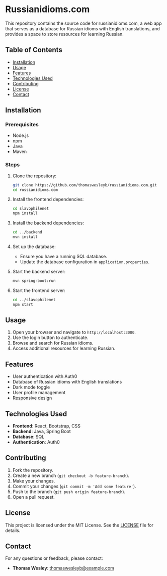 # Russianidioms.com

This repository contains the source code for russianidioms.com, a web app that serves as a database for Russian idioms with English translations, and provides a space to store resources for learning Russian.

## Table of Contents
- [Installation](#installation)
- [Usage](#usage)
- [Features](#features)
- [Technologies Used](#technologies-used)
- [Contributing](#contributing)
- [License](#license)
- [Contact](#contact)

## Installation

### Prerequisites
- Node.js
- npm
- Java
- Maven

### Steps
1. Clone the repository:
    ```bash
    git clone https://github.com/thomaswesleyb/russianidioms.com.git
    cd russianidioms.com
    ```

2. Install the frontend dependencies:
    ```bash
    cd slavophilenet
    npm install
    ```

3. Install the backend dependencies:
    ```bash
    cd ../backend
    mvn install
    ```

4. Set up the database:
    - Ensure you have a running SQL database.
    - Update the database configuration in `application.properties`.

5. Start the backend server:
    ```bash
    mvn spring-boot:run
    ```

6. Start the frontend server:
    ```bash
    cd ../slavophilenet
    npm start
    ```

## Usage

1. Open your browser and navigate to `http://localhost:3000`.
2. Use the login button to authenticate.
3. Browse and search for Russian idioms.
4. Access additional resources for learning Russian.

## Features

- User authentication with Auth0
- Database of Russian idioms with English translations
- Dark mode toggle
- User profile management
- Responsive design

## Technologies Used

- **Frontend**: React, Bootstrap, CSS
- **Backend**: Java, Spring Boot
- **Database**: SQL
- **Authentication**: Auth0

## Contributing

1. Fork the repository.
2. Create a new branch (`git checkout -b feature-branch`).
3. Make your changes.
4. Commit your changes (`git commit -m 'Add some feature'`).
5. Push to the branch (`git push origin feature-branch`).
6. Open a pull request.

## License

This project is licensed under the MIT License. See the [LICENSE](LICENSE) file for details.

## Contact

For any questions or feedback, please contact:
- **Thomas Wesley**: [thomaswesleyb@example.com](mailto:thomaswesleyb@example.com)